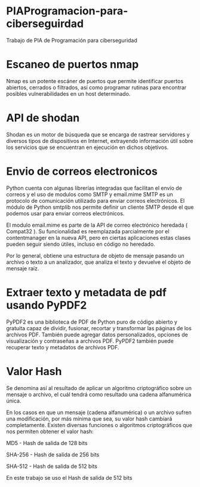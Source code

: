 # PIAProgramacion-para-ciberseguirdad
Trabajo de PIA de Programación para ciberseguridad

# Escaneo de puertos nmap
Nmap es un potente escáner de puertos que permite identificar puertos abiertos, cerrados o filtrados, así como programar rutinas para encontrar posibles vulnerabilidades en un host determinado. 

# API de shodan
Shodan es un motor de búsqueda que se encarga de rastrear servidores y diversos tipos de dispositivos en Internet, extrayendo información útil sobre los servicios que se encuentran en ejecución en dichos objetivos.

# Envio de correos electronicos
Python cuenta con algunas librerías integradas que facilitan el envío de correos y el uso de modulos como SMTP y email.mime
SMTP es un protocolo de comunicación utilizado para enviar correos electrónicos. El módulo de Python smtplib nos permite definir un cliente SMTP desde el que podemos usar para enviar correos electrónicos.

El modulo email.mime es parte de la API de correo electrónico heredada ( Compat32 ). Su funcionalidad es reemplazada parcialmente por el contentmanager en la nueva API, pero en ciertas aplicaciones estas clases pueden seguir siendo útiles, incluso en código no heredado.

Por lo general, obtiene una estructura de objeto de mensaje pasando un archivo o texto a un analizador, que analiza el texto y devuelve el objeto de mensaje raíz.

# Extraer texto y metadata de pdf usando PyPDF2
PyPDF2 es una biblioteca de PDF de Python puro de código abierto y gratuita capaz de dividir, fusionar, recortar y transformar las páginas de los archivos PDF. También puede agregar datos personalizados, opciones de visualización y contraseñas a archivos PDF. PyPDF2 también puede recuperar texto y metadatos de archivos PDF.

# Valor Hash
Se denomina así al resultado de aplicar un algoritmo criptográfico sobre un mensaje o archivo, el cuál tendrá como resultado una cadena alfanumérica única. 

En los casos en que un mensaje (cadena alfanumérica) o un archivo sufren una modificación, por más mínima que sea, su valor hash cambiará completamente. 
Existen diversas funciones o algoritmos criptográficos que nos permiten obtener el valor hash: 

MD5 - Hash de salida de 128 bits 

SHA-256 - Hash de salida de 256 bits 

SHA-512 - Hash de salida de 512 bits 

En este trabajo se uso el Hash de salida de 512 bits 
